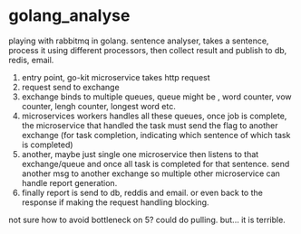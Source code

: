 # golang_analyse

playing with rabbitmq in golang. sentence analyser, takes a sentence, process it using different processors, then collect result and publish to db, redis, email.

1. entry point, go-kit microservice takes http request 
2. request send to exchange 
3. exchange binds to multiple queues, queue might be , word counter, vow counter, lengh counter, longest word etc.
4. microservices workers handles all these queues, once job is complete, the microservice that handled the task must send the flag to another exchange (for task completion, indicating which sentence of which task is completed)
5. another, maybe just single one microservice then listens to that exchange/queue and once all task is completed for that sentence. send another msg to another exchange so multiple other microservice can handle report generation.
6. finally report is send to db, reddis and email. or even back to the response if making the request handling blocking. 

not sure how to avoid bottleneck on 5? could do pulling. but... it is terrible.

